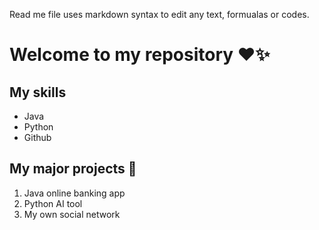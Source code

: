 Read me file uses markdown syntax to edit any text, formualas or codes. 

# Welcome to my repository ❤✨

## My skills
- Java
- Python
- Github

## My major projects 🎁
1. Java online banking app
2. Python AI tool
3. My own social network
